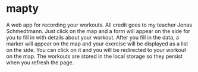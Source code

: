 # mapty
A web app for recording your workouts. All credit goes to my teacher Jonas Schmedtmann.
Just click on the map and a form will appear on the side for you to fill in with details about your workout. After you fill in the data, a marker will appear on the
map and your exercise will be displayed as a list on the side. You can click on it and you will be redirected to your workout on the map. The workouts are stored in
the local storage so they persist when you refresh the page.
